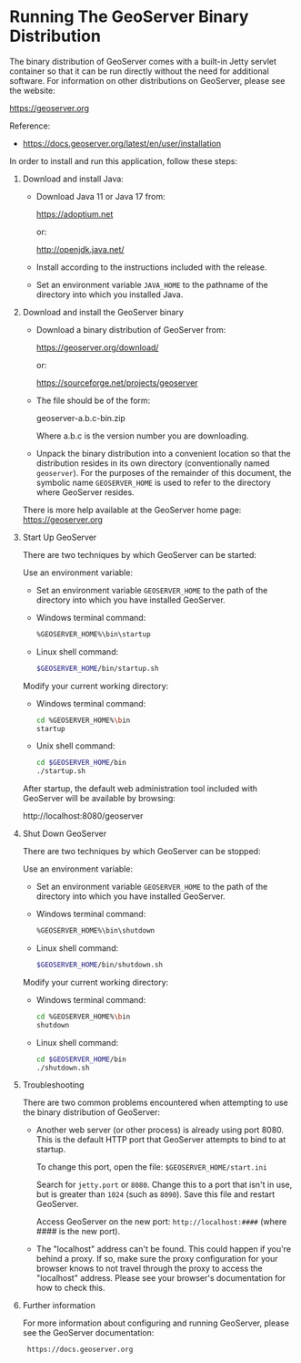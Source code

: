 Running The GeoServer Binary Distribution
=========================================

The binary distribution of GeoServer comes with a built-in Jetty servlet
container so that it can be run directly without the need for additional
software.  For information on other distributions on GeoServer, please
see the website:

https://geoserver.org

Reference:

* https://docs.geoserver.org/latest/en/user/installation

In order to install and run this application, follow these steps:

1. Download and install Java:

    * Download Java 11 or Java 17 from:

        https://adoptium.net
      
        or:
      
        http://openjdk.java.net/

    * Install according to the instructions included with the release.

    * Set an environment variable ``JAVA_HOME`` to the pathname of the directory
      into which you installed Java.

2. Download and install the GeoServer binary 

    * Download a binary distribution of GeoServer from:

        https://geoserver.org/download/
     
        or:
     
        https://sourceforge.net/projects/geoserver

    * The file should be of the form:

        geoserver-a.b.c-bin.zip

        Where a.b.c is the version number you are downloading.

    * Unpack the binary distribution into a convenient location so that the
      distribution resides in its own directory (conventionally named
      ``geoserver``).  For the purposes of the remainder of this document,
      the symbolic name ``GEOSERVER_HOME`` is used to refer to the directory
      where GeoServer resides.

    There is more help available at the GeoServer home page: https://geoserver.org

3. Start Up GeoServer

    There are two techniques by which GeoServer can be started:

    Use an environment variable:
   
    * Set an environment variable ``GEOSERVER_HOME`` to the path of the directory
      into which you have installed GeoServer.
     
    * Windows terminal command:
     
        ```bash
        %GEOSERVER_HOME%\bin\startup
        ```
   
    * Linux shell command:
   
        ```bash
        $GEOSERVER_HOME/bin/startup.sh
        ```

    Modify your current working directory:
   
    * Windows terminal command: 
     
        ```bash
        cd %GEOSERVER_HOME%\bin
        startup
        ```    
     
    * Unix shell command:
      
        ```bash
        cd $GEOSERVER_HOME/bin
        ./startup.sh
        ```

    After startup, the default web administration tool included with GeoServer 
    will be available by browsing:
   
    http://localhost:8080/geoserver

4. Shut Down GeoServer

    There are two techniques by which GeoServer can be stopped:

    Use an environment variable:
    
    * Set an environment variable ``GEOSERVER_HOME`` to the path of the directory
      into which you have installed GeoServer.
      
    * Windows terminal command:
      
        ```bash
        %GEOSERVER_HOME%\bin\shutdown
        ```

    * Linux shell command:
    
        ```bash
        $GEOSERVER_HOME/bin/shutdown.sh
        ```

    Modify your current working directory:
    
    * Windows terminal command:
      
        ```bash
        cd %GEOSERVER_HOME%\bin
        shutdown
        ```

    * Linux shell command:
    
        ```bash
        cd $GEOSERVER_HOME/bin
        ./shutdown.sh
        ```

5. Troubleshooting

    There are two common problems encountered when attempting to use the binary
    distribution of GeoServer:

    * Another web server (or other process) is already using port 8080.  This
      is the default HTTP port that GeoServer attempts to bind to at startup.
      
        To change this port, open the file: ``$GEOSERVER_HOME/start.ini``

        Search for ``jetty.port`` or ``8080``. Change this to a port that isn't
        in use, but is greater than ``1024`` (such as ``8090``).  Save this file and
        restart GeoServer.
      
        Access GeoServer on the new port: ``http://localhost:####`` (where #### is the new port).

    * The "localhost" address can't be found.  This could happen if you're
      behind a proxy.  If so, make sure the proxy configuration for your
      browser knows to not travel through the proxy to access the "localhost"
      address.  Please see your browser's documentation for how to check this.


6. Further information

    For more information about configuring and running GeoServer, please see the 
    GeoServer documentation:

        https://docs.geoserver.org

